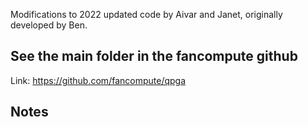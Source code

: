 Modifications to 2022 updated code by Aivar and Janet, originally developed by Ben.

## See the main folder in the fancompute github
Link: https://github.com/fancompute/qpga 

## Notes


